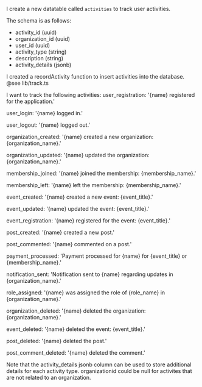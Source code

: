I create a new datatable called `activities` to track user activities.

The schema is as follows:

- activity_id (uuid)
- organization_id (uuid)
- user_id (uuid)
- activity_type (string)
- description (string)
- activity_details (jsonb)

I created a recordActivity function to insert activities into the database. @see lib/track.ts

I want to track the following activities:
user_registration: '{name} registered for the application.'

user_login: '{name} logged in.'

user_logout: '{name} logged out.'

organization_created: '{name} created a new organization: {organization_name}.'

organization_updated: '{name} updated the organization: {organization_name}.'

membership_joined: '{name} joined the membership: {membership_name}.'

membership_left: '{name} left the membership: {membership_name}.'

event_created: '{name} created a new event: {event_title}.'

event_updated: '{name} updated the event: {event_title}.'

event_registration: '{name} registered for the event: {event_title}.'

post_created: '{name} created a new post.'

post_commented: '{name} commented on a post.'

payment_processed: 'Payment processed for {name} for {event_title} or {membership_name}.'

notification_sent: 'Notification sent to {name} regarding updates in {organization_name}.'

role_assigned: '{name} was assigned the role of {role_name} in {organization_name}.'

organization_deleted: '{name} deleted the organization: {organization_name}.'

event_deleted: '{name} deleted the event: {event_title}.'

post_deleted: '{name} deleted the post.'

post_comment_deleted: '{name} deleted the comment.'

Note that the activity_details jsonb column can be used to store additional details for each activity type. organizationid could be null for activites that are not related to an organization.
